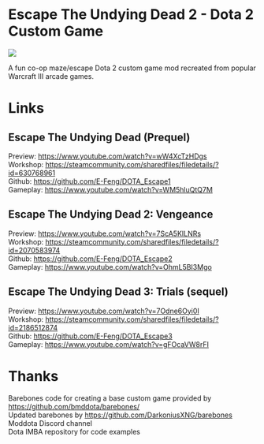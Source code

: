 # Escape The Undying Dead 2 - Dota 2 Custom Game

<img src="https://i.imgur.com/dXvoMdb.png"/>

A fun co-op maze/escape Dota 2 custom game mod recreated from popular Warcraft III arcade games.

# Links
## Escape The Undying Dead (Prequel)

Preview: https://www.youtube.com/watch?v=wW4XcTzHDgs \
Workshop: https://steamcommunity.com/sharedfiles/filedetails/?id=630768961 \
Github: https://github.com/E-Feng/DOTA_Escape1 \
Gameplay: https://www.youtube.com/watch?v=WM5hluQtQ7M

## Escape The Undying Dead 2: Vengeance

Preview: https://www.youtube.com/watch?v=7ScA5KILNRs \
Workshop: https://steamcommunity.com/sharedfiles/filedetails/?id=2070583974 \
Github: https://github.com/E-Feng/DOTA_Escape2 \
Gameplay: https://www.youtube.com/watch?v=OhmL5BI3Mgo

## Escape The Undying Dead 3: Trials (sequel)

Preview: https://www.youtube.com/watch?v=7Odne6Oyi0I \
Workshop: https://steamcommunity.com/sharedfiles/filedetails/?id=2186512874 \
Github: https://github.com/E-Feng/DOTA_Escape3 \
Gameplay: https://www.youtube.com/watch?v=gFOcaVW8rFI

# Thanks
Barebones code for creating a base custom game provided by https://github.com/bmddota/barebones/ \
Updated barebones by https://github.com/DarkoniusXNG/barebones \
Moddota Discord channel \
Dota IMBA repository for code examples